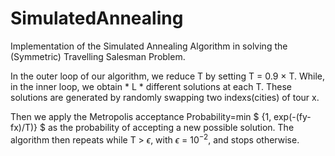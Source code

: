 # SimulatedAnnealing
Implementation of the Simulated Annealing Algorithm in solving the (Symmetric) Travelling Salesman Problem. 

In the outer loop of our algorithm, we reduce T by setting T =  0.9 $\times$ T. While, in the inner loop, we obtain * L * different solutions at each T. These solutions are generated by randomly swapping two indexs(cities) of tour x. 

Then we apply the Metropolis acceptance Probability=min $ \{1, exp(-(fy-fx)/T)\} $ as the probability of accepting a new possible solution. The algorithm then repeats while T > $\epsilon$, with $\epsilon$ = $10^{-2}$,  and stops otherwise.
